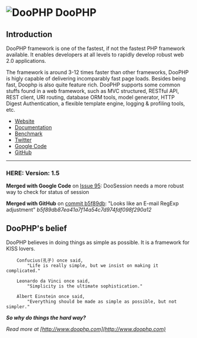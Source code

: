 # ![DooPHP](http://doophp.com/images/doologo.png "DooPHP") DooPHP

## Introduction

DooPHP framework is one of the fastest, if not the fastest PHP framework available. It enables developers at all levels
to rapidly develop robust web 2.0 applications.

The framework is around 3-12 times faster than other frameworks, DooPHP is higly capable of delivering incomparably
fast page loads. Besides being fast, Doophp is also quite feature rich. DooPHP supports some common stuffs found in a
web framework, such as MVC structured, RESTful API, REST client, URI routing, database ORM tools, model generator,
HTTP Digest Authentication, a flexible template engine, logging & profiling tools, etc.


* [Website](http://doophp.com/)
* [Documentation](http://doophp.com/doc)
* [Benchmark](http://doophp.com/benchmark)
* [Twitter](http://twitter.com/doophp)
* [Google Code](http://code.google.com/p/doophp/)
* [GitHub](https://github.com/darkredz/DooPHP/)

---

### HERE: Version: 1.5


**Merged with Google Code** on [Issue 95](http://code.google.com/p/doophp/issues/detail?id=95&can=1&sort=-id):
	DooSession needs a more robust way to check for status of session

**Merged with GitHub** on [commit b5f89db](https://github.com/darkredz/DooPHP/commit/b5f89db87ea41a7f14a54c7d974fdf098f290a12):
	"Looks like an E-mail RegExp adjustment" *b5f89db87ea41a7f14a54c7d974fdf098f290a12*


## DooPHP's belief

DooPHP believes in doing things as simple as possible. It is a framework for KISS lovers.

	    Confucius(孔子) once said,
	        "Life is really simple, but we insist on making it complicated."

	    Leonardo da Vinci once said,
	        "Simplicity is the ultimate sophistication."

	    Albert Einstein once said,
	        "Everything should be made as simple as possible, but not simpler."

_**So why do things the hard way?**_

_Read more at [http://www.doophp.com](http://www.doophp.com)_


